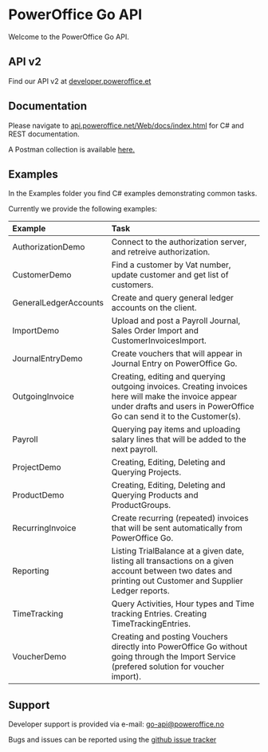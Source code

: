 # PowerOffice Go API

Welcome to the PowerOffice Go API.

## API v2

Find our API v2 at [developer.poweroffice.et](https://developer.poweroffice.net/)

## Documentation

Please navigate to [api.poweroffice.net/Web/docs/index.html](https://api.poweroffice.net/Web/docs/index.html) for C# and REST documentation.

A Postman collection is available [here.](https://www.postman.com/gold-sunset-645321/workspace/poweroffice-api-v1-public/overview)

## Examples

In the Examples folder you find C# examples demonstrating common tasks.

Currently we provide the following examples:

Example              | Task
:------------------- |:---------------
AuthorizationDemo    | Connect to the authorization server, and retreive authorization.
CustomerDemo         | Find a customer by Vat number, update customer and get list of customers.
GeneralLedgerAccounts| Create and query general ledger accounts on the client.
ImportDemo           | Upload and post a Payroll Journal, Sales Order Import and CustomerInvoicesImport.
JournalEntryDemo     | Create vouchers that will appear in Journal Entry on PowerOffice Go.
OutgoingInvoice      | Creating, editing and querying outgoing invoices. Creating invoices here will make the invoice appear under drafts and users in PowerOffice Go can send it to the Customer(s).
Payroll	             | Querying pay items and uploading salary lines that will be added to the next payroll.
ProjectDemo          | Creating, Editing, Deleting and Querying Projects.
ProductDemo          | Creating, Editing, Deleting and Querying Products and ProductGroups.
RecurringInvoice     | Create recurring (repeated) invoices that will be sent automatically from PowerOffice Go.
Reporting            | Listing TrialBalance at a given date, listing all transactions on a given account between two dates and printing out Customer and Supplier Ledger reports.
TimeTracking         | Query Activities, Hour types and Time tracking Entries. Creating TimeTrackingEntries.
VoucherDemo          | Creating and posting Vouchers directly into PowerOffice Go without going through the Import Service (prefered solution for voucher import).

## Support

Developer support is provided via e-mail: [go-api@poweroffice.no](mailto:go-api@poweroffice.no)

Bugs and issues can be reported using the [github issue tracker](https://github.com/PowerOffice/go-api/issues)

